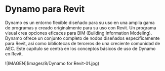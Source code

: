 

# Dynamo para Revit

Dynamo es un entorno flexible diseñado para su uso en una amplia gama de programas y creado originalmente para su uso con Revit. Un programa visual crea opciones eficaces para BIM (Building Information Modeling). Dynamo ofrece un conjunto completo de nodos diseñados específicamente para Revit, así como bibliotecas de terceros de una creciente comunidad de AEC. Este capítulo se centra en los conceptos básicos de uso de Dynamo en Revit.

![IMAGEN](images/8/Dynamo for Revit-01.jpg)

